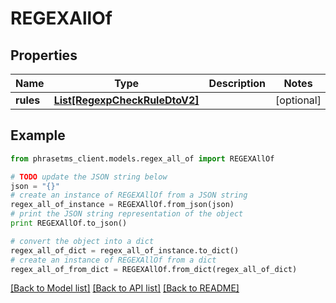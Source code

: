 # REGEXAllOf

## Properties

| Name      | Type                                                      | Description | Notes      |
| --------- | --------------------------------------------------------- | ----------- | ---------- |
| **rules** | [**List[RegexpCheckRuleDtoV2]**](RegexpCheckRuleDtoV2.md) |             | [optional] |

## Example

```python
from phrasetms_client.models.regex_all_of import REGEXAllOf

# TODO update the JSON string below
json = "{}"
# create an instance of REGEXAllOf from a JSON string
regex_all_of_instance = REGEXAllOf.from_json(json)
# print the JSON string representation of the object
print REGEXAllOf.to_json()

# convert the object into a dict
regex_all_of_dict = regex_all_of_instance.to_dict()
# create an instance of REGEXAllOf from a dict
regex_all_of_from_dict = REGEXAllOf.from_dict(regex_all_of_dict)
```

[[Back to Model list]](../README.md#documentation-for-models) [[Back to API list]](../README.md#documentation-for-api-endpoints) [[Back to README]](../README.md)
